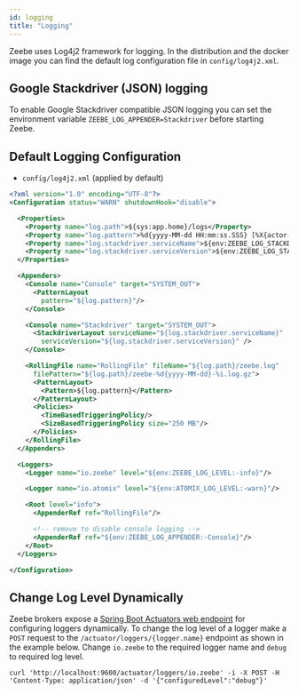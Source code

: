 ```yaml
---
id: logging
title: "Logging"
---
```


Zeebe uses Log4j2 framework for logging. In the distribution and the docker image you can find the default log configuration file in `config/log4j2.xml`.

## Google Stackdriver (JSON) logging

To enable Google Stackdriver compatible JSON logging you can set the environment variable `ZEEBE_LOG_APPENDER=Stackdriver` before starting Zeebe.

## Default Logging Configuration

- `config/log4j2.xml` (applied by default)

```xml
<?xml version="1.0" encoding="UTF-8"?>
<Configuration status="WARN" shutdownHook="disable">

  <Properties>
    <Property name="log.path">${sys:app.home}/logs</Property>
    <Property name="log.pattern">%d{yyyy-MM-dd HH:mm:ss.SSS} [%X{actor-name}] [%t] %-5level %logger{36} - %msg%n</Property>
    <Property name="log.stackdriver.serviceName">${env:ZEEBE_LOG_STACKDRIVER_SERVICENAME:-}</Property>
    <Property name="log.stackdriver.serviceVersion">${env:ZEEBE_LOG_STACKDRIVER_SERVICEVERSION:-}</Property>
  </Properties>

  <Appenders>
    <Console name="Console" target="SYSTEM_OUT">
      <PatternLayout
        pattern="${log.pattern}"/>
    </Console>

    <Console name="Stackdriver" target="SYSTEM_OUT">
      <StackdriverLayout serviceName="${log.stackdriver.serviceName}"
        serviceVersion="${log.stackdriver.serviceVersion}" />
    </Console>

    <RollingFile name="RollingFile" fileName="${log.path}/zeebe.log"
      filePattern="${log.path}/zeebe-%d{yyyy-MM-dd}-%i.log.gz">
      <PatternLayout>
        <Pattern>${log.pattern}</Pattern>
      </PatternLayout>
      <Policies>
        <TimeBasedTriggeringPolicy/>
        <SizeBasedTriggeringPolicy size="250 MB"/>
      </Policies>
    </RollingFile>
  </Appenders>

  <Loggers>
    <Logger name="io.zeebe" level="${env:ZEEBE_LOG_LEVEL:-info}"/>

    <Logger name="io.atomix" level="${env:ATOMIX_LOG_LEVEL:-warn}"/>

    <Root level="info">
      <AppenderRef ref="RollingFile"/>

      <!-- remove to disable console logging -->
      <AppenderRef ref="${env:ZEEBE_LOG_APPENDER:-Console}"/>
    </Root>
  </Loggers>

</Configuration>
```

## Change Log Level Dynamically

Zeebe brokers expose a [Spring Boot Actuators web endpoint](https://docs.spring.io/spring-boot/docs/current/actuator-api/html/#loggers)
for configuring loggers dynamically.
To change the log level of a logger make a `POST` request to the `/actuator/loggers/{logger.name}` endpoint as shown in the example below.
Change `io.zeebe` to the required logger name and `debug` to required log level.

```
curl 'http://localhost:9600/actuator/loggers/io.zeebe' -i -X POST -H 'Content-Type: application/json' -d '{"configuredLevel":"debug"}'
```
